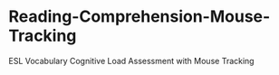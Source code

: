 # Reading-Comprehension-Mouse-Tracking
ESL Vocabulary Cognitive Load Assessment with Mouse Tracking
